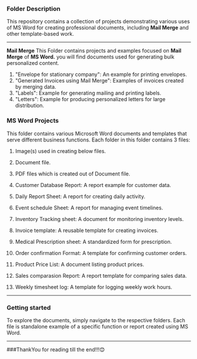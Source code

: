 ### **Folder Description**
This repository contains a collection of projects demonstrating various uses of MS Word for creating professional documents, including **Mail Merge** and other template-based work.

---

**Mail Merge**
This Folder contains projects and examples focused on **Mail Merge** of **MS Word.** you will find documents used for generating bulk personalized content.

1. "Envelope for stationary company": An example for printing envelopes.
2. "Generated Invoices using Mail Merge": Examples of invoices created by merging data.
3. "Labels": Example for generating mailing and printing labels.
4. "Letters": Example for producing personalized letters for large distribution.

### **MS Word Projects**
This folder contains various Microsoft Word documents and templates that serve different business functions. Each folder in this folder contains 3 files:
  1. Image(s) used in creating below files.
  2. Document file.
  3. PDF files which is created out of Document file.<br>

1. Customer Database Report: A report example for customer data.
2. Daily Report Sheet: A report for creating daily activity.
3. Event schedule Sheet: A report for managing event timelines.
4. Inventory Tracking sheet: A document for monitoring inventory levels.
5. Invoice template: A reusable template for creating invoices.
6. Medical Prescription sheet: A standardized form for prescription.
7. Order confirmation Format: A template for confirming customer orders.
8. Product Price List: A document listing product prices.
9. Sales comparasion Report: A report template for comparing sales data.
10. Weekly timesheet log: A template for logging weekly work hours.

---

### Getting started
To explore the documents, simply navigate to the respective folders. Each file is standalone example of a specific function or report created using MS Word.

---

###ThankYou for reading till the end!!!😊
